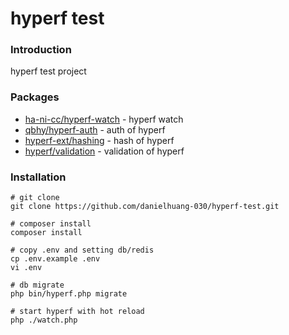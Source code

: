 # hyperf test

### Introduction
hyperf test project

### Packages
- [ha-ni-cc/hyperf-watch](https://github.com/ha-ni-cc/hyperf-watch) - hyperf watch
- [qbhy/hyperf-auth](https://github.com/qbhy/hyperf-auth) - auth of hyperf
- [hyperf-ext/hashing](https://github.com/hyperf-ext/hashing) - hash of hyperf
- [hyperf/validation](https://github.com/hyperf/validation) - validation of hyperf

### Installation

```shell
# git clone
git clone https://github.com/danielhuang-030/hyperf-test.git

# composer install
composer install

# copy .env and setting db/redis
cp .env.example .env
vi .env

# db migrate
php bin/hyperf.php migrate

# start hyperf with hot reload
php ./watch.php
```
